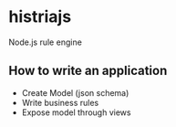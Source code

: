 # histriajs
Node.js rule engine

## How to write an application

- Create Model  (json schema)
- Write business rules
- Expose model through views 



